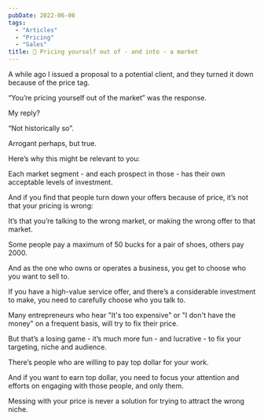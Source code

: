 ```yaml
---
pubDate: 2022-06-06
tags:
  - "Articles"
  - "Pricing"
  - "Sales"
title: 📄 Pricing yourself out of - and into - a market
---
```


A while ago I issued a proposal to a <!--[[🧑‍🎓 Sales Qualified Leads]]--> potential client, and they turned it down because of the price tag.

“You’re pricing yourself out of the market” was the response.

My reply?

“Not historically so”.

Arrogant perhaps, but true.

Here’s why this might be relevant to you:

Each market segment - and each prospect in those - has their own acceptable levels of investment.

And if you find that people turn down your offers because of price, it’s not that your pricing is wrong:

It’s that you’re talking to the wrong market, or making the wrong offer to that market.

Some people pay a maximum of 50 bucks for a pair of shoes, others pay 2000.

And as the one who owns or operates a business, you get to choose who you want to sell to.

If you have a high-value service offer, and there’s a considerable investment to make, you need to carefully choose who you talk to.

Many entrepreneurs who hear "It's too expensive" or "I don't have the money" on a frequent basis, will try to fix their price.

But that’s a losing game - it’s much more fun - and lucrative - to fix your targeting, niche and audience.

There’s people who are willing to pay top dollar for your work.

And if you want to earn top dollar, you need to focus your attention and efforts on engaging with those people, and only them.

Messing with your price is never a solution for trying to attract the wrong niche.
